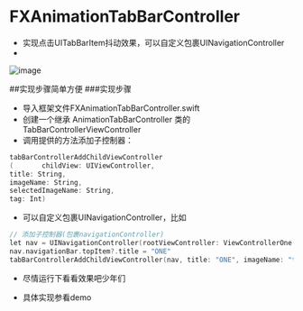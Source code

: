 # FXAnimationTabBarController
- 实现点击UITabBarItem抖动效果，可以自定义包裹UINavigationController
- 
![image](/FXAnimationTabBarController/FXAnimationTabBar.gif)


##实现步骤简单方便
###实现步骤
* 导入框架文件FXAnimationTabBarController.swift
* 创建一个继承 AnimationTabBarController 类的 TabBarControllerViewController
* 调用提供的方法添加子控制器：

```c
tabBarControllerAddChildViewController
(       childView: UIViewController, 
title: String, 
imageName: String, 
selectedImageName: String, 
tag: Int) 
```

* 可以自定义包裹UINavigationController，比如

```c
// 添加子控制器(包裹navigationController)
let nav = UINavigationController(rootViewController: ViewControllerOne())
nav.navigationBar.topItem?.title = "ONE"
tabBarControllerAddChildViewController(nav, title: "ONE", imageName: "tabbar_home", selectedImageName: "tabbar_home_selected", tag: 0)
```

* 尽情运行下看看效果吧少年们

* 具体实现参看demo 